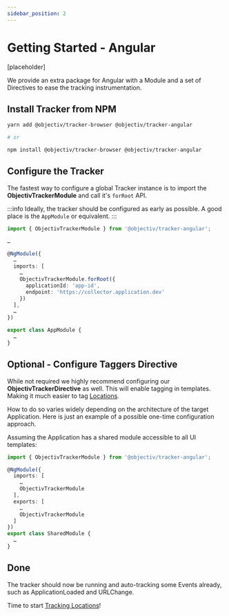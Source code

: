 ```yaml
---
sidebar_position: 2
---
```


# Getting Started - Angular

[placeholder]

We provide an extra package for Angular with a Module and a set of Directives to ease the tracking instrumentation.

## Install Tracker from NPM

```bash
yarn add @objectiv/tracker-browser @objectiv/tracker-angular

# or 

npm install @objectiv/tracker-browser @objectiv/tracker-angular
```

## Configure the Tracker

The fastest way to configure a global Tracker instance is to import the **ObjectivTrackerModule** and call it's `forRoot` API.

:::info
Ideally, the tracker should be configured as early as possible. A good place is the `AppModule` or equivalent.
:::

```typescript
import { ObjectivTrackerModule } from '@objectiv/tracker-angular';

…

@NgModule({
  …
  imports: [
    …
    ObjectivTrackerModule.forRoot({
      applicationId: 'app-id',
      endpoint: 'https://collector.application.dev'
    })
  ],
  …
})

export class AppModule {
  …
}

```

## Optional - Configure Taggers Directive

While not required we highly recommend configuring our **ObjectivTrackerDirective** as well. This will enable tagging in
templates. Making it much easier to tag [Locations](/taxonomy/location-contexts/overview.md).

How to do so varies widely depending on the architecture of the target Application. Here is just an example of a possible one-time configuration approach.

Assuming the Application has a shared module accessible to all UI templates:

```typescript
import { ObjectivTrackerModule } from '@objectiv/tracker-angular';

@NgModule({
  imports: [
    …
    ObjectivTrackerModule
  ],
  exports: [
    …
    ObjectivTrackerModule
  ]
})
export class SharedModule {
  …
}

```


## Done
The tracker should now be running and auto-tracking some Events already, such as ApplicationLoaded and URLChange.

Time to start [Tracking Locations](/tracking/how-to-guides/tracking-locations.md)!
